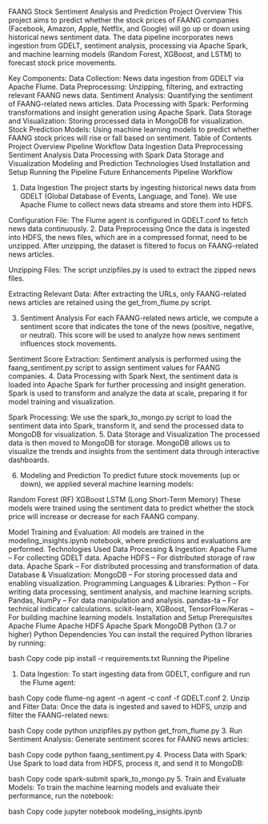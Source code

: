 FAANG Stock Sentiment Analysis and Prediction
Project Overview
This project aims to predict whether the stock prices of FAANG companies (Facebook, Amazon, Apple, Netflix, and Google) will go up or down using historical news sentiment data. The data pipeline incorporates news ingestion from GDELT, sentiment analysis, processing via Apache Spark, and machine learning models (Random Forest, XGBoost, and LSTM) to forecast stock price movements.

Key Components:
Data Collection: News data ingestion from GDELT via Apache Flume.
Data Preprocessing: Unzipping, filtering, and extracting relevant FAANG news data.
Sentiment Analysis: Quantifying the sentiment of FAANG-related news articles.
Data Processing with Spark: Performing transformations and insight generation using Apache Spark.
Data Storage and Visualization: Storing processed data in MongoDB for visualization.
Stock Prediction Models: Using machine learning models to predict whether FAANG stock prices will rise or fall based on sentiment.
Table of Contents
Project Overview
Pipeline Workflow
Data Ingestion
Data Preprocessing
Sentiment Analysis
Data Processing with Spark
Data Storage and Visualization
Modeling and Prediction
Technologies Used
Installation and Setup
Running the Pipeline
Future Enhancements
Pipeline Workflow
1. Data Ingestion
The project starts by ingesting historical news data from GDELT (Global Database of Events, Language, and Tone). We use Apache Flume to collect news data streams and store them into HDFS.

Configuration File: The Flume agent is configured in GDELT.conf to fetch news data continuously.
2. Data Preprocessing
Once the data is ingested into HDFS, the news files, which are in a compressed format, need to be unzipped. After unzipping, the dataset is filtered to focus on FAANG-related news articles.

Unzipping Files: The script unzipfiles.py is used to extract the zipped news files.

Extracting Relevant Data: After extracting the URLs, only FAANG-related news articles are retained using the get_from_flume.py script.

3. Sentiment Analysis
For each FAANG-related news article, we compute a sentiment score that indicates the tone of the news (positive, negative, or neutral). This score will be used to analyze how news sentiment influences stock movements.

Sentiment Score Extraction: Sentiment analysis is performed using the faang_sentiment.py script to assign sentiment values for FAANG companies.
4. Data Processing with Spark
Next, the sentiment data is loaded into Apache Spark for further processing and insight generation. Spark is used to transform and analyze the data at scale, preparing it for model training and visualization.

Spark Processing: We use the spark_to_mongo.py script to load the sentiment data into Spark, transform it, and send the processed data to MongoDB for visualization.
5. Data Storage and Visualization
The processed data is then moved to MongoDB for storage. MongoDB allows us to visualize the trends and insights from the sentiment data through interactive dashboards.

6. Modeling and Prediction
To predict future stock movements (up or down), we applied several machine learning models:

Random Forest (RF)
XGBoost
LSTM (Long Short-Term Memory)
These models were trained using the sentiment data to predict whether the stock price will increase or decrease for each FAANG company.

Model Training and Evaluation: All models are trained in the modeling_insights.ipynb notebook, where predictions and evaluations are performed.
Technologies Used
Data Processing & Ingestion:
Apache Flume – For collecting GDELT data.
Apache HDFS – For distributed storage of raw data.
Apache Spark – For distributed processing and transformation of data.
Database & Visualization:
MongoDB – For storing processed data and enabling visualization.
Programming Languages & Libraries:
Python – For writing data processing, sentiment analysis, and machine learning scripts.
Pandas, NumPy – For data manipulation and analysis.
pandas-ta – For technical indicator calculations.
scikit-learn, XGBoost, TensorFlow/Keras – For building machine learning models.
Installation and Setup
Prerequisites
Apache Flume
Apache HDFS
Apache Spark
MongoDB
Python (3.7 or higher)
Python Dependencies
You can install the required Python libraries by running:

bash
Copy code
pip install -r requirements.txt
Running the Pipeline
1. Data Ingestion:
To start ingesting data from GDELT, configure and run the Flume agent:

bash
Copy code
flume-ng agent -n agent -c conf -f GDELT.conf
2. Unzip and Filter Data:
Once the data is ingested and saved to HDFS, unzip and filter the FAANG-related news:

bash
Copy code
python unzipfiles.py
python get_from_flume.py
3. Run Sentiment Analysis:
Generate sentiment scores for FAANG news articles:

bash
Copy code
python faang_sentiment.py
4. Process Data with Spark:
Use Spark to load data from HDFS, process it, and send it to MongoDB:

bash
Copy code
spark-submit spark_to_mongo.py
5. Train and Evaluate Models:
To train the machine learning models and evaluate their performance, run the notebook:

bash
Copy code
jupyter notebook modeling_insights.ipynb
